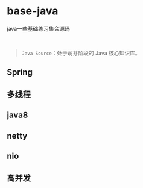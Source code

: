 # base-java
java一些基础练习集合源码

<div align="center">  

<img src="" width=""/> 
<br/>

</div><br>

> `Java Source`：处于萌芽阶段的 Java 核心知识库。


## Spring


## 多线程


## java8


## netty

## nio
 
## 高并发

<br/>
